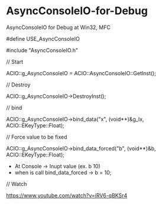 # AsyncConsoleIO-for-Debug
AsyncConsoleIO for Debug at Win32, MFC

#define USE_AsyncConsoleIO

#include "AsyncConsoleIO.h"

// Start

ACIO::g_AsyncConsoleIO = ACIO::AsyncConsoleIO::GetInst();

// Destroy

ACIO::g_AsyncConsoleIO->DestroyInst();

// bind

ACIO::g_AsyncConsoleIO->bind_data("x", (void**)&g_lx, ACIO::EKeyType::Float);

// Force value to be fixed

ACIO::g_AsyncConsoleIO->bind_data_forced("b", (void**)&b, ACIO::EKeyType::Float);
- At Console -> Inupt value (ex. b 10)
- when is call bind_data_forced -> b = 10;

// Watch

https://www.youtube.com/watch?v=iRV6-qBKSr4

